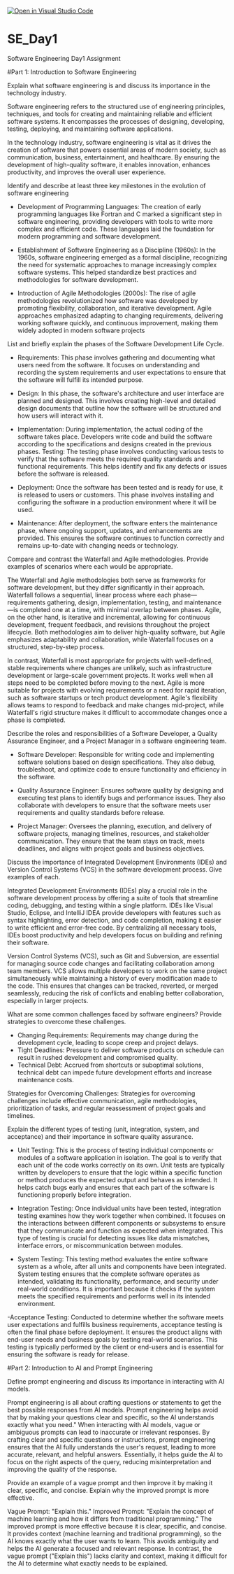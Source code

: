[![Open in Visual Studio Code](https://classroom.github.com/assets/open-in-vscode-2e0aaae1b6195c2367325f4f02e2d04e9abb55f0b24a779b69b11b9e10269abc.svg)](https://classroom.github.com/online_ide?assignment_repo_id=15892738&assignment_repo_type=AssignmentRepo)
# SE_Day1
Software Engineering Day1 Assignment

#Part 1: Introduction to Software Engineering

Explain what software engineering is and discuss its importance in the technology industry.

Software engineering refers to the structured use of engineering principles, techniques, and tools for creating and maintaining reliable and efficient software systems. It encompasses the processes of designing, developing, testing, deploying, and maintaining software applications.

In the technology industry, software engineering is vital as it drives the creation of software that powers essential areas of modern society, such as communication, business, entertainment, and healthcare. By ensuring the development of high-quality software, it enables innovation, enhances productivity, and improves the overall user experience.


Identify and describe at least three key milestones in the evolution of software engineering

- Development of Programming Languages: The creation of early programming languages like Fortran and C marked a significant step in software engineering, providing developers with tools to write more complex and efficient code. These languages laid the foundation for modern programming and software development.

- Establishment of Software Engineering as a Discipline (1960s): In the 1960s, software engineering emerged as a formal discipline, recognizing the need for systematic approaches to manage increasingly complex software systems. This helped standardize best practices and methodologies for software development.

- Introduction of Agile Methodologies (2000s): The rise of agile methodologies revolutionized how software was developed by promoting flexibility, collaboration, and iterative development. Agile approaches emphasized adapting to changing requirements, delivering working software quickly, and continuous improvement, making them widely adopted in modern software projects

List and briefly explain the phases of the Software Development Life Cycle.

- Requirements: This phase involves gathering and documenting what users need from the software. It focuses on understanding and recording the system requirements and user expectations to ensure that the software will fulfill its intended purpose.

- Design: In this phase, the software's architecture and user interface are planned and designed. This involves creating high-level and detailed design documents that outline how the software will be structured and how users will interact with it.

- Implementation: During implementation, the actual coding of the software takes place. Developers write code and build the software according to the specifications and designs created in the previous phases.
Testing: The testing phase involves conducting various tests to verify that the software meets the required quality standards and functional requirements. This helps identify and fix any defects or issues before the software is released.

- Deployment: Once the software has been tested and is ready for use, it is released to users or customers. This phase involves installing and configuring the software in a production environment where it will be used.

- Maintenance: After deployment, the software enters the maintenance phase, where ongoing support, updates, and enhancements are provided. This ensures the software continues to function correctly and remains up-to-date with changing needs or technology.


Compare and contrast the Waterfall and Agile methodologies. Provide examples of scenarios where each would be appropriate.

The Waterfall and Agile methodologies both serve as frameworks for software development, but they differ significantly in their approach. Waterfall follows a sequential, linear process where each phase—requirements gathering, design, implementation, testing, and maintenance—is completed one at a time, with minimal overlap between phases. Agile, on the other hand, is iterative and incremental, allowing for continuous development, frequent feedback, and revisions throughout the project lifecycle. Both methodologies aim to deliver high-quality software, but Agile emphasizes adaptability and collaboration, while Waterfall focuses on a structured, step-by-step process.

In contrast, Waterfall is most appropriate for projects with well-defined, stable requirements where changes are unlikely, such as infrastructure development or large-scale government projects. It works well when all steps need to be completed before moving to the next. Agile is more suitable for projects with evolving requirements or a need for rapid iteration, such as software startups or tech product development. Agile's flexibility allows teams to respond to feedback and make changes mid-project, while Waterfall's rigid structure makes it difficult to accommodate changes once a phase is completed.


Describe the roles and responsibilities of a Software Developer, a Quality Assurance Engineer, and a Project Manager in a software engineering team.
- Software Developer: Responsible for writing code and implementing software solutions based on design specifications. They also debug, troubleshoot, and optimize code to ensure functionality and efficiency in the software.

- Quality Assurance Engineer: Ensures software quality by designing and executing test plans to identify bugs and performance issues. They also collaborate with developers to ensure that the software meets user requirements and quality standards before release.

- Project Manager: Oversees the planning, execution, and delivery of software projects, managing timelines, resources, and stakeholder communication. They ensure that the team stays on track, meets deadlines, and aligns with project goals and business objectives.


Discuss the importance of Integrated Development Environments (IDEs) and Version Control Systems (VCS) in the software development process. Give examples of each.

Integrated Development Environments (IDEs) play a crucial role in the software development process by offering a suite of tools that streamline coding, debugging, and testing within a single platform. IDEs like Visual Studio, Eclipse, and IntelliJ IDEA provide developers with features such as syntax highlighting, error detection, and code completion, making it easier to write efficient and error-free code. By centralizing all necessary tools, IDEs boost productivity and help developers focus on building and refining their software.

Version Control Systems (VCS), such as Git and Subversion, are essential for managing source code changes and facilitating collaboration among team members. VCS allows multiple developers to work on the same project simultaneously while maintaining a history of every modification made to the code. This ensures that changes can be tracked, reverted, or merged seamlessly, reducing the risk of conflicts and enabling better collaboration, especially in larger projects.


What are some common challenges faced by software engineers? Provide strategies to overcome these challenges.

- Changing Requirements: Requirements may change during the development cycle, leading to scope creep and project delays.
- Tight Deadlines: Pressure to deliver software products on schedule can result in rushed development and compromised quality.
- Technical Debt: Accrued from shortcuts or suboptimal solutions, technical debt can impede future development efforts and increase maintenance costs.
  
Strategies for Overcoming Challenges: Strategies for overcoming challenges include effective communication, agile methodologies, prioritization of tasks, and regular reassessment of project goals and timelines.

Explain the different types of testing (unit, integration, system, and acceptance) and their importance in software quality assurance.

- Unit Testing: This is the process of testing individual components or modules of a software application in isolation. The goal is to verify that each unit of the code works correctly on its own. Unit tests are typically written by developers to ensure that the logic within a specific function or method produces the expected output and behaves as intended. It helps catch bugs early and ensures that each part of the software is functioning properly before integration.

- Integration Testing: Once individual units have been tested, integration testing examines how they work together when combined. It focuses on the interactions between different components or subsystems to ensure that they communicate and function as expected when integrated. This type of testing is crucial for detecting issues like data mismatches, interface errors, or miscommunication between modules.
  
- System Testing: This testing method evaluates the entire software system as a whole, after all units and components have been integrated. System testing ensures that the complete software operates as intended, validating its functionality, performance, and security under real-world conditions. It is important because it checks if the system meets the specified requirements and performs well in its intended environment.
  
-Acceptance Testing: Conducted to determine whether the software meets user expectations and fulfills business requirements, acceptance testing is often the final phase before deployment. It ensures the product aligns with end-user needs and business goals by testing real-world scenarios. This testing is typically performed by the client or end-users and is essential for ensuring the software is ready for release.

#Part 2: Introduction to AI and Prompt Engineering

Define prompt engineering and discuss its importance in interacting with AI models.

Prompt engineering is all about crafting questions or statements to get the best possible responses from AI models. Prompt engineering helps avoid that by making your questions clear and specific, so the AI understands exactly what you need." 
When interacting with AI models, vague or ambiguous prompts can lead to inaccurate or irrelevant responses. By crafting clear and specific questions or instructions, prompt engineering ensures that the AI fully understands the user's request, leading to more accurate, relevant, and helpful answers. Essentially, it helps guide the AI to focus on the right aspects of the query, reducing misinterpretation and improving the quality of the response.


Provide an example of a vague prompt and then improve it by making it clear, specific, and concise. Explain why the improved prompt is more effective.

Vague Prompt: "Explain this."
Improved Prompt: "Explain the concept of machine learning and how it differs from traditional programming."
The improved prompt is more effective because it is clear, specific, and concise. It provides context (machine learning and traditional programming), so the AI knows exactly what the user wants to learn. This avoids ambiguity and helps the AI generate a focused and relevant response. In contrast, the vague prompt ("Explain this") lacks clarity and context, making it difficult for the AI to determine what exactly needs to be explained.

